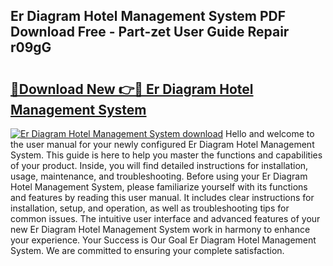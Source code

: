 ## Er Diagram Hotel Management System PDF Download Free - Part-zet User Guide Repair r09gG

# <h2><a href="http://dfi89jj.blite.top/?on=Er+Diagram+Hotel+Management+System">🔗Download New 👉🔴 Er Diagram Hotel Management System</a></h2>

[![Er Diagram Hotel Management System download](https://i.imgur.com/lujVjoI.png)](http://dfi89jj.blite.top/?on=Er+Diagram+Hotel+Management+System)
Hello and welcome to the user manual for your newly configured Er Diagram Hotel Management System. This guide is here to help you master the functions and capabilities of your product. Inside, you will find detailed instructions for installation, usage, maintenance, and troubleshooting. Before using your Er Diagram Hotel Management System, please familiarize yourself with its functions and features by reading this user manual. It includes clear instructions for installation, setup, and operation, as well as troubleshooting tips for common issues. The intuitive user interface and advanced features of your new Er Diagram Hotel Management System work in harmony to enhance your experience. Your Success is Our Goal Er Diagram Hotel Management System. We are committed to ensuring your complete satisfaction.
